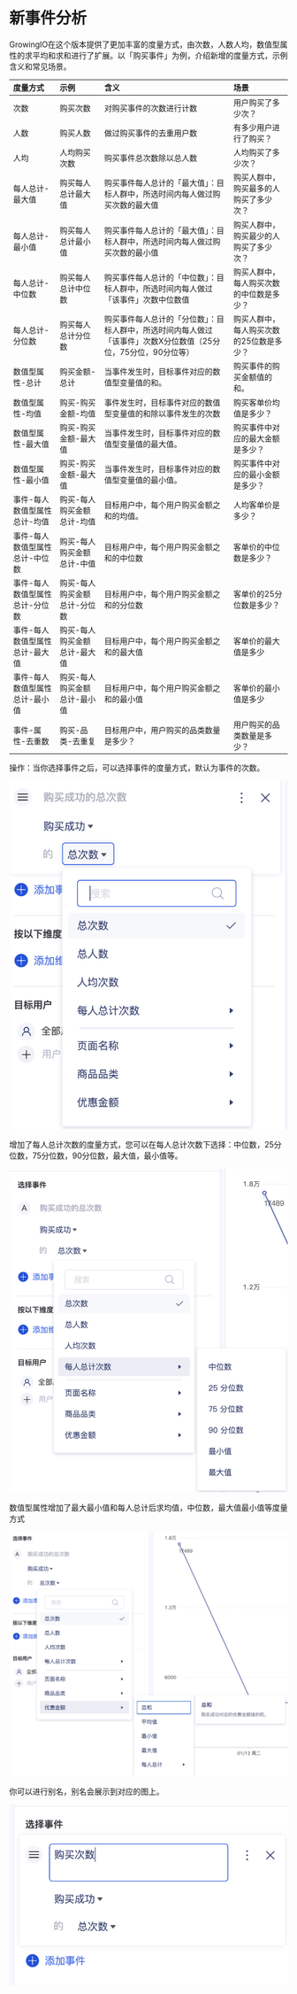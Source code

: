 # 新事件分析

GrowingIO在这个版本提供了更加丰富的度量方式，由次数，人数人均，数值型属性的求平均和求和进行了扩展。以「购买事件」为例，介绍新增的度量方式，示例含义和常见场景。

| 度量方式 | 示例 | 含义 | 场景 |
| :--- | :--- | :--- | :--- |
| 次数 | 购买次数 | 对购买事件的次数进行计数 | 用户购买了多少次？ |
| 人数 | 购买人数 | 做过购买事件的去重用户数 | 有多少用户进行了购买？ |
| 人均 | 人均购买次数 | 购买事件总次数除以总人数 | 人均购买了多少次？ |
| 每人总计-最大值 | 购买每人总计最大值 | 购买事件每人总计的「最大值」：目标人群中，所选时间内每人做过购买次数的最大值 | 购买人群中，购买最多的人购买了多少次？ |
| 每人总计-最小值 | 购买每人总计最小值 | 购买事件每人总计的「最大值」：目标人群中，所选时间内每人做过购买次数的最小值 | 购买人群中，购买最少的人购买了多少次？ |
| 每人总计-中位数 | 购买每人总计中位数 | 购买事件每人总计的「中位数」：目标人群中，所选时间内每人做过「该事件」次数中位数值 | 购买人群中，每人购买次数的中位数是多少？ |
| 每人总计-分位数 | 购买每人总计分位数 | 购买事件每人总计的「分位数」：目标人群中，所选时间内每人做过「该事件」次数X分位数值（25分位，75分位，90分位等） | 购买人群中，每人购买次数的25位数是多少？ |
| 数值型属性-总计 | 购买金额-总计 | 当事件发生时，目标事件对应的数值型变量值的和。 | 购买事件的购买金额值的和。 |
| 数值型属性-均值 | 购买-购买金额-均值 | 事件发生时，目标事件对应的数值型变量值的和除以事件发生的次数 | 购买客单价均值是多少？ |
| 数值型属性-最大值 | 购买-购买金额-最大值 | 当事件发生时，目标事件对应的数值型变量值的最大值。 | 购买事件中对应的最大金额是多少？ |
| 数值型属性-最小值 | 购买-购买金额-最大值 | 当事件发生时，目标事件对应的数值型变量值的最小值。 | 购买事件中对应的最小金额是多少？ |
| 事件-每人数值型属性总计-均值 | 购买-每人购买金额总计-均值 | 目标用户中，每个用户购买金额之和的均值。 | 人均客单价是多少？ |
| 事件-每人数值型属性总计-中位数 | 购买-每人购买金额总计-中值 | 目标用户中，每个用户购买金额之和的中位数 | 客单价的中位数是多少？ |
| 事件-每人数值型属性总计-分位数 | 购买-每人购买金额总计-分位数 | 目标用户中，每个用户购买金额之和的分位数 | 客单价的25分位数是多少？ |
| 事件-每人数值型属性总计-最大值 | 购买-每人购买金额总计-最大值 | 目标用户中，每个用户购买金额之和的最大值 | 客单价的最大值是多少 |
| 事件-每人数值型属性总计-最小值 | 购买-每人购买金额总计-最小值 | 目标用户中，每个用户购买金额之和的最小值 | 客单价的最小值是多少 |
| 事件-属性-去重数 | 购买-品类-去重复 | 目标用户中，用户购买的品类数量是多少？ | 用户购买的品类数量是多少？ |

操作：当你选择事件之后，可以选择事件的度量方式，默认为事件的次数。

![](../../.gitbook/assets/image%20%28486%29.png)

增加了每人总计次数的度量方式，您可以在每人总计次数下选择：中位数，25分位数，75分位数，90分位数，最大值，最小值等。

![](../../.gitbook/assets/image%20%28483%29.png)

数值型属性增加了最大最小值和每人总计后求均值，中位数，最大值最小值等度量方式

![](../../.gitbook/assets/image%20%28484%29.png)





你可以进行别名，别名会展示到对应的图上。

![](../../.gitbook/assets/image%20%28485%29.png)









